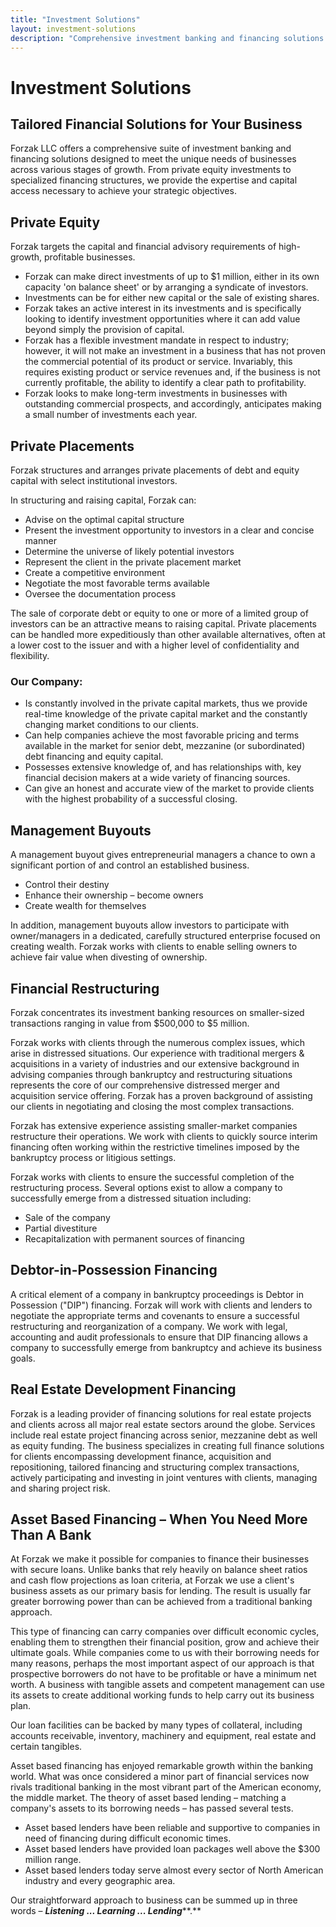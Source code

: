 ```yaml
---
title: "Investment Solutions"
layout: investment-solutions
description: "Comprehensive investment banking and financing solutions for businesses of all sizes."
---
```


# Investment Solutions

## Tailored Financial Solutions for Your Business

Forzak LLC offers a comprehensive suite of investment banking and financing solutions designed to meet the unique needs of businesses across various stages of growth. From private equity investments to specialized financing structures, we provide the expertise and capital access necessary to achieve your strategic objectives.

## Private Equity

Forzak targets the capital and financial advisory requirements of high-growth, profitable businesses.

- Forzak can make direct investments of up to \$1 million, either in its own capacity 'on balance sheet' or by arranging a syndicate of investors.
- Investments can be for either new capital or the sale of existing shares.
- Forzak takes an active interest in its investments and is specifically looking to identify investment opportunities where it can add value beyond simply the provision of capital.
- Forzak has a flexible investment mandate in respect to industry; however, it will not make an investment in a business that has not proven the commercial potential of its product or service. Invariably, this requires existing product or service revenues and, if the business is not currently profitable, the ability to identify a clear path to profitability.
- Forzak looks to make long-term investments in businesses with outstanding commercial prospects, and accordingly, anticipates making a small number of investments each year.

## Private Placements

Forzak structures and arranges private placements of debt and equity capital with select institutional investors.

In structuring and raising capital, Forzak can:

- Advise on the optimal capital structure
- Present the investment opportunity to investors in a clear and concise manner
- Determine the universe of likely potential investors
- Represent the client in the private placement market
- Create a competitive environment
- Negotiate the most favorable terms available
- Oversee the documentation process

The sale of corporate debt or equity to one or more of a limited group of investors can be an attractive means to raising capital. Private placements can be handled more expeditiously than other available alternatives, often at a lower cost to the issuer and with a higher level of confidentiality and flexibility.

### Our Company:

- Is constantly involved in the private capital markets, thus we provide real-time knowledge of the private capital market and the constantly changing market conditions to our clients.
- Can help companies achieve the most favorable pricing and terms available in the market for senior debt, mezzanine (or subordinated) debt financing and equity capital.
- Possesses extensive knowledge of, and has relationships with, key financial decision makers at a wide variety of financing sources.
- Can give an honest and accurate view of the market to provide clients with the highest probability of a successful closing.

## Management Buyouts

A management buyout gives entrepreneurial managers a chance to own a significant portion of and control an established business.

- Control their destiny
- Enhance their ownership – become owners
- Create wealth for themselves

In addition, management buyouts allow investors to participate with owner/managers in a dedicated, carefully structured enterprise focused on creating wealth. Forzak works with clients to enable selling owners to achieve fair value when divesting of ownership.

## Financial Restructuring

Forzak concentrates its investment banking resources on smaller-sized transactions ranging in value from \$500,000 to \$5 million.

Forzak works with clients through the numerous complex issues, which arise in distressed situations. Our experience with traditional mergers & acquisitions in a variety of industries and our extensive background in advising companies through bankruptcy and restructuring situations represents the core of our comprehensive distressed merger and acquisition service offering. Forzak has a proven background of assisting our clients in negotiating and closing the most complex transactions.

Forzak has extensive experience assisting smaller-market companies restructure their operations. We work with clients to quickly source interim financing often working within the restrictive timelines imposed by the bankruptcy process or litigious settings.

Forzak works with clients to ensure the successful completion of the restructuring process. Several options exist to allow a company to successfully emerge from a distressed situation including:

- Sale of the company
- Partial divestiture
- Recapitalization with permanent sources of financing

## Debtor-in-Possession Financing

A critical element of a company in bankruptcy proceedings is Debtor in Possession ("DIP") financing. Forzak will work with clients and lenders to negotiate the appropriate terms and covenants to ensure a successful restructuring and reorganization of a company. We work with legal, accounting and audit professionals to ensure that DIP financing allows a company to successfully emerge from bankruptcy and achieve its business goals.

## Real Estate Development Financing

Forzak is a leading provider of financing solutions for real estate projects and clients across all major real estate sectors around the globe. Services include real estate project financing across senior, mezzanine debt as well as equity funding. The business specializes in creating full finance solutions for clients encompassing development finance, acquisition and repositioning, tailored financing and structuring complex transactions, actively participating and investing in joint ventures with clients, managing and sharing project risk.

## Asset Based Financing – When You Need More Than A Bank

At Forzak we make it possible for companies to finance their businesses with secure loans. Unlike banks that rely heavily on balance sheet ratios and cash flow projections as loan criteria, at Forzak we use a client's business assets as our primary basis for lending. The result is usually far greater borrowing power than can be achieved from a traditional banking approach.

This type of financing can carry companies over difficult economic cycles, enabling them to strengthen their financial position, grow and achieve their ultimate goals. While companies come to us with their borrowing needs for many reasons, perhaps the most important aspect of our approach is that prospective borrowers do not have to be profitable or have a minimum net worth. A business with tangible assets and competent management can use its assets to create additional working funds to help carry out its business plan.

Our loan facilities can be backed by many types of collateral, including accounts receivable, inventory, machinery and equipment, real estate and certain tangibles.

Asset based financing has enjoyed remarkable growth within the banking world. What was once considered a minor part of financial services now rivals traditional banking in the most vibrant part of the American economy, the middle market. The theory of asset based lending – matching a company's assets to its borrowing needs – has passed several tests.

- Asset based lenders have been reliable and supportive to companies in need of financing during difficult economic times.
- Asset based lenders have provided loan packages well above the \$300 million range.
- Asset based lenders today serve almost every sector of North American industry and every geographic area.

Our straightforward approach to business can be summed up in three words – ***Listening ... Learning ... Lending*****.**